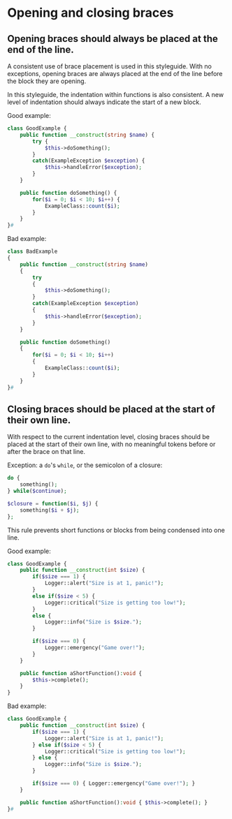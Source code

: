 # Opening and closing braces

## Opening braces should always be placed at the end of the line.

A consistent use of brace placement is used in this styleguide. With no exceptions, opening braces are always placed at the end of the line before the block they are opening.

In this styleguide, the indentation within functions is also consistent. A new level of indentation should always indicate the start of a new block.

Good example:

```php
class GoodExample {
	public function __construct(string $name) {
		try {
			$this->doSomething();
		}
		catch(ExampleException $exception) {
			$this->handleError($exception);
		}
	}

	public function doSomething() {
		for($i = 0; $i < 10; $i++) {
			ExampleClass::count($i);
		}
	}
}#
```

Bad example:

```php
class BadExample
{
	public function __construct(string $name)
	{
		try
		{
			$this->doSomething();
		}
		catch(ExampleException $exception)
		{
			$this->handleError($exception);
		}
	}

	public function doSomething()
	{
		for($i = 0; $i < 10; $i++)
		{
			ExampleClass::count($i);
		}
	}
}#
```

## Closing braces should be placed at the start of their own line.

With respect to the current indentation level, closing braces should be placed at the start of their own line, with no meaningful tokens before or after the brace on that line.

Exception: a `do`'s `while`, or the semicolon of a closure:

```php
do {
	something();
} while($continue);

$closure = function($i, $j) {
	something($i + $j);
};
```

This rule prevents short functions or blocks from being condensed into one line.

Good example:

```php
class GoodExample {
	public function __construct(int $size) {
		if($size === 1) {
			Logger::alert("Size is at 1, panic!");
		}
		else if($size < 5) {
			Logger::critical("Size is getting too low!");
		}
		else {
			Logger::info("Size is $size.");
		}

		if($size === 0) {
			Logger::emergency("Game over!");
		}
	}

	public function aShortFunction():void {
		$this->complete();
	}
}
```

Bad example:

```php
class GoodExample {
	public function __construct(int $size) {
		if($size === 1) {
			Logger::alert("Size is at 1, panic!");
		} else if($size < 5) {
			Logger::critical("Size is getting too low!");
		} else {
			Logger::info("Size is $size.");
		}

		if($size === 0) { Logger::emergency("Game over!"); }
	}

	public function aShortFunction():void {	$this->complete(); }
}#
```
